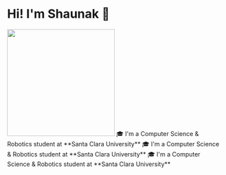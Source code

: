 # Hi! I'm Shaunak 👋
<img src="https://github.com/user-attachments/assets/faa4100b-5cf4-43d4-875f-04eab64f8faf" width="250"/> 
🎓 I'm a Computer Science & Robotics student at **Santa Clara University** 
🎓 I'm a Computer Science & Robotics student at **Santa Clara University** 
🎓 I'm a Computer Science & Robotics student at **Santa Clara University** 



